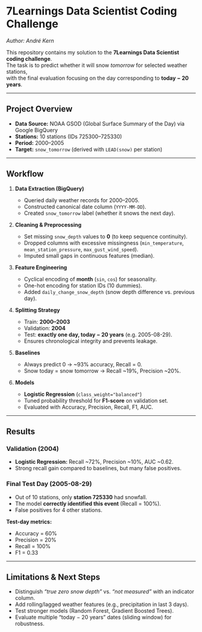 # 7Learnings Data Scientist Coding Challenge  
*Author: André Kern*  

This repository contains my solution to the **7Learnings Data Scientist coding challenge**.  
The task is to predict whether it will snow *tomorrow* for selected weather stations,  
with the final evaluation focusing on the day corresponding to **today − 20 years**.

---

## Project Overview

- **Data Source:** NOAA GSOD (Global Surface Summary of the Day) via Google BigQuery  
- **Stations:** 10 stations (IDs 725300–725330)  
- **Period:** 2000–2005  
- **Target:** `snow_tomorrow` (derived with `LEAD(snow)` per station)  

---

## Workflow

1. **Data Extraction (BigQuery)**  
   - Queried daily weather records for 2000–2005.  
   - Constructed canonical date column (`YYYY-MM-DD`).  
   - Created `snow_tomorrow` label (whether it snows the next day).  

2. **Cleaning & Preprocessing**  
   - Set missing `snow_depth` values to **0** (to keep sequence continuity).  
   - Dropped columns with excessive missingness (`min_temperature`, `mean_station_pressure`, `max_gust_wind_speed`).  
   - Imputed small gaps in continuous features (median).  

3. **Feature Engineering**  
   - Cyclical encoding of **month** (`sin`, `cos`) for seasonality.  
   - One-hot encoding for station IDs (10 dummies).  
   - Added `daily_change_snow_depth` (snow depth difference vs. previous day).  

4. **Splitting Strategy**  
   - Train: **2000–2003**  
   - Validation: **2004**  
   - Test: **exactly one day, today − 20 years** (e.g. 2005-08-29).  
   - Ensures chronological integrity and prevents leakage.  

5. **Baselines**  
   - Always predict 0 → ~93% accuracy, Recall = 0.  
   - Snow today = snow tomorrow → Recall ~19%, Precision ~20%.  

6. **Models**  
   - **Logistic Regression** (`class_weight="balanced"`)  
   - Tuned probability threshold for **F1-score** on validation set.  
   - Evaluated with Accuracy, Precision, Recall, F1, AUC.  

---

## Results

### Validation (2004)
- **Logistic Regression:** Recall ~72%, Precision ~10%, AUC ~0.62.  
- Strong recall gain compared to baselines, but many false positives.  

### Final Test Day (2005-08-29)
- Out of 10 stations, only **station 725330** had snowfall.  
- The model **correctly identified this event** (Recall = 100%).  
- False positives for 4 other stations.  

**Test-day metrics:**  
- Accuracy = 60%  
- Precision = 20%  
- Recall = 100%  
- F1 = 0.33  

---

## Limitations & Next Steps

- Distinguish *“true zero snow depth”* vs. *“not measured”* with an indicator column.  
- Add rolling/lagged weather features (e.g., precipitation in last 3 days).  
- Test stronger models (Random Forest, Gradient Boosted Trees).  
- Evaluate multiple “today − 20 years” dates (sliding window) for robustness.  
